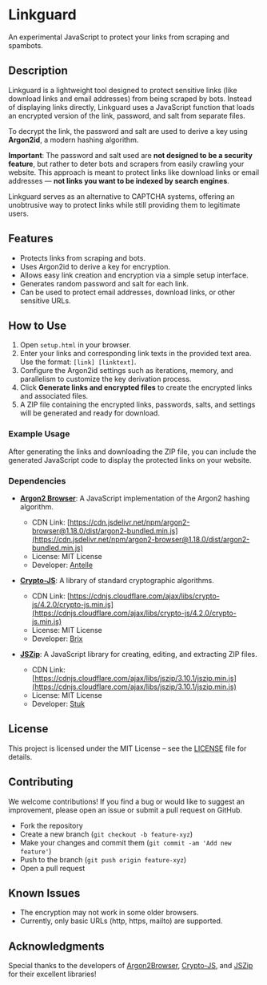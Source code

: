 # Linkguard
An experimental JavaScript to protect your links from scraping and spambots.

## Description

Linkguard is a lightweight tool designed to protect sensitive links (like download links and email addresses) from being scraped by bots. Instead of displaying links directly, Linkguard uses a JavaScript function that loads an encrypted version of the link, password, and salt from separate files. 

To decrypt the link, the password and salt are used to derive a key using **Argon2id**, a modern hashing algorithm. 

**Important**: The password and salt used are **not designed to be a security feature**, but rather to deter bots and scrapers from easily crawling your website. This approach is meant to protect links like download links or email addresses — **not links you want to be indexed by search engines**.

Linkguard serves as an alternative to CAPTCHA systems, offering an unobtrusive way to protect links while still providing them to legitimate users.

## Features
- Protects links from scraping and bots.
- Uses Argon2id to derive a key for encryption.
- Allows easy link creation and encryption via a simple setup interface.
- Generates random password and salt for each link.
- Can be used to protect email addresses, download links, or other sensitive URLs.

## How to Use

1. Open `setup.html` in your browser.
2. Enter your links and corresponding link texts in the provided text area. Use the format: `[link] [linktext]`.
3. Configure the Argon2id settings such as iterations, memory, and parallelism to customize the key derivation process.
4. Click **Generate links and encrypted files** to create the encrypted links and associated files.
5. A ZIP file containing the encrypted links, passwords, salts, and settings will be generated and ready for download.

### Example Usage

After generating the links and downloading the ZIP file, you can include the generated JavaScript code to display the protected links on your website.

### Dependencies

- **[Argon2 Browser](https://github.com/antelle/argon2-browser)**: A JavaScript implementation of the Argon2 hashing algorithm.
  - CDN Link: [https://cdn.jsdelivr.net/npm/argon2-browser@1.18.0/dist/argon2-bundled.min.js](https://cdn.jsdelivr.net/npm/argon2-browser@1.18.0/dist/argon2-bundled.min.js)
  - License: MIT License
  - Developer: [Antelle](https://antelle.net/)

- **[Crypto-JS](https://github.com/brix/crypto-js)**: A library of standard cryptographic algorithms.
  - CDN Link: [https://cdnjs.cloudflare.com/ajax/libs/crypto-js/4.2.0/crypto-js.min.js](https://cdnjs.cloudflare.com/ajax/libs/crypto-js/4.2.0/crypto-js.min.js)
  - License: MIT License
  - Developer: [Brix](https://github.com/brix)

- **[JSZip](https://github.com/Stuk/jszip)**: A JavaScript library for creating, editing, and extracting ZIP files.
  - CDN Link: [https://cdnjs.cloudflare.com/ajax/libs/jszip/3.10.1/jszip.min.js](https://cdnjs.cloudflare.com/ajax/libs/jszip/3.10.1/jszip.min.js)
  - License: MIT License
  - Developer: [Stuk](https://stuk.github.io/jszip/)

## License

This project is licensed under the MIT License – see the [LICENSE](./LICENSE) file for details.

## Contributing

We welcome contributions! If you find a bug or would like to suggest an improvement, please open an issue or submit a pull request on GitHub.

- Fork the repository
- Create a new branch (`git checkout -b feature-xyz`)
- Make your changes and commit them (`git commit -am 'Add new feature'`)
- Push to the branch (`git push origin feature-xyz`)
- Open a pull request

## Known Issues

- The encryption may not work in some older browsers.
- Currently, only basic URLs (http, https, mailto) are supported.

## Acknowledgments

Special thanks to the developers of [Argon2Browser](https://github.com/antelle/argon2-browser), [Crypto-JS](https://github.com/brix/crypto-js), and [JSZip](https://github.com/Stuk/jszip) for their excellent libraries!
